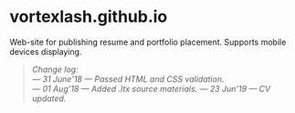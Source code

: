 # vortexlash.github.io
Web-site for publishing resume and portfolio placement. Supports mobile devices displaying.

> _Change log:_<br/>
_— 31 June'18 — Passed HTML and CSS validation._</br>
_— 01 Aug'18 — Added .ltx source materials._
_— 23 Jun'19 — CV updated._
